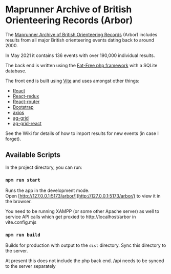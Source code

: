 # Maprunner Archive of British Orienteering Records (Arbor)

The [Maprunner Archive of British Orienteering Records](https://www.maprunner.co.uk/arbor) (Arbor) includes results from all major British orienteering events dating back to around 2000.

In May 2021 it contains 136 events with over 190,000 individual results.

The back end is written using the [Fat-Free php framework](https://fatfreeframework.com/3.6/home) with a SQLite database.

The front end is built using [Vite](https://vitejs.dev/guide/) and uses amongst other things:

- [React](https://facebook.github.io/react/)
- [React-redux](https://github.com/reactjs/react-redux)
- [React-router](https://github.com/ReactTraining/react-router)
- [Bootstrap](http://getbootstrap.com/)
- [axios](https://github.com/mzabriskie/axios)
- [ag-grid](https://www.ag-grid.com/)
- [ag-grid-react](https://github.com/ceolter/ag-grid-react)

See the Wiki for details of how to import results for new events (in case I forget).

## Available Scripts

In the project directory, you can run:

### `npm run start`

Runs the app in the development mode.<br>
Open [http://127.0.0.1:5173/arbor/](http://127.0.0.1:5173/arbor/) to view it in the browser.

You need to be running XAMPP (or some other Apache server) as well to service API calls which get proxied to http://localhost/arbor in vite.config.mjs

### `npm run build`

Builds for production with output to the `dist` directory. Sync this directory to the server.<br>

At present this does not include the php back end. /api needs to be synced to the server separately
